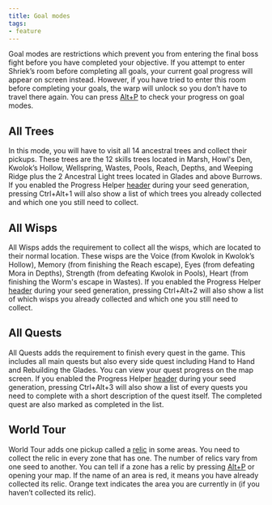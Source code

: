 ```yaml
---
title: Goal modes
tags:
- feature
---
```


Goal modes are restrictions which prevent you from entering the final boss fight before you have completed your objective. If you attempt to enter Shriek’s room before completing all goals, your current goal progress will appear on screen instead. However, if you have tried to enter this room before completing your goals, the warp will unlock so you don’t have to travel there again. 
You can press [Alt+P](/features/special-commands) to check your progress on goal modes.

## All Trees 
In this mode, you will have to visit all 14 ancestral trees and collect their pickups. These trees are the 12 skills trees located in Marsh, Howl's Den, Kwolok’s Hollow, Wellspring, Wastes, Pools, Reach, Depths, and Weeping Ridge plus the 2 Ancestral Light trees located in Glades and above Burrows. If you enabled the Progress Helper [header](/features/headers) during your seed generation, pressing Ctrl+Alt+1 will also show a list of which trees you already collected and which one you still need to collect.

## All Wisps 
All Wisps adds the requirement to collect all the wisps, which are located to their normal location. These wisps are the Voice (from Kwolok in Kwolok’s Hollow), Memory (from finishing the Reach escape), Eyes (from defeating Mora in Depths), Strength (from defeating Kwolok in Pools), Heart (from finishing the Worm's escape in Wastes). If you enabled the Progress Helper [header](/features/headers) during your seed generation, pressing Ctrl+Alt+2 will also show a list of which wisps you already collected and which one you still need to collect.

## All Quests 
All Quests adds the requirement to finish every quest in the game. This includes all main quests but also every side quest including Hand to Hand and Rebuilding the Glades. You can view your quest progress on the map screen. If you enabled the Progress Helper [header](/features/headers) during your seed generation, pressing Ctrl+Alt+3 will also show a list of every quests you need to complete with a short description of the quest itself. The completed quest are also marked as completed in the list.

## World Tour 
World Tour adds one pickup called a [relic](/features/new-items) in some areas. You need to collect the relic in every zone that has one. The number of relics vary from one seed to another. You can tell if a zone has a relic by pressing [Alt+P](/features/special-commands) or opening your map. If the name of an area is red, it means you have already collected its relic. Orange text indicates the area you are currently in (if you haven’t collected its relic).
